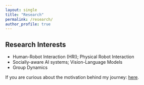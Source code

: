 ```yaml
---
layout: single
title: "Research"
permalink: /research/
author_profile: true
---
```


## Research Interests
- Human-Robot Interaction (HRI); Physical Robot Interaction
- Socially-aware AI systems; Vision-Language Models
- Group Dynamics

If you are curious about the motivation behind my journey: [here](/research_root/).